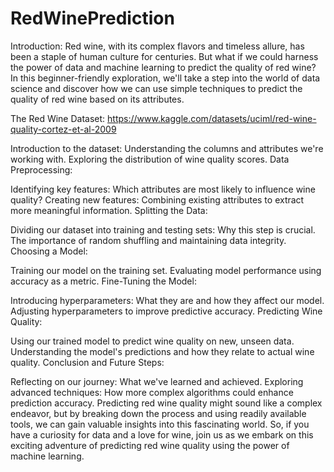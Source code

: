 # RedWinePrediction
Introduction:
Red wine, with its complex flavors and timeless allure, has been a staple of human culture for centuries. But what if we could harness the power of data and machine learning to predict the quality of red wine? In this beginner-friendly exploration, we'll take a step into the world of data science and discover how we can use simple techniques to predict the quality of red wine based on its attributes.


The Red Wine Dataset: https://www.kaggle.com/datasets/uciml/red-wine-quality-cortez-et-al-2009



Introduction to the dataset: Understanding the columns and attributes we're working with.
Exploring the distribution of wine quality scores.
Data Preprocessing:



Identifying key features: Which attributes are most likely to influence wine quality?
Creating new features: Combining existing attributes to extract more meaningful information.
Splitting the Data:


Dividing our dataset into training and testing sets: Why this step is crucial.
The importance of random shuffling and maintaining data integrity.
Choosing a Model:


Training our model on the training set.
Evaluating model performance using accuracy as a metric.
Fine-Tuning the Model:


Introducing hyperparameters: What they are and how they affect our model.
Adjusting hyperparameters to improve predictive accuracy.
Predicting Wine Quality:


Using our trained model to predict wine quality on new, unseen data.
Understanding the model's predictions and how they relate to actual wine quality.
Conclusion and Future Steps:


Reflecting on our journey: What we've learned and achieved.
Exploring advanced techniques: How more complex algorithms could enhance prediction accuracy.
Predicting red wine quality might sound like a complex endeavor, but by breaking down the process and using readily available tools, we can gain valuable insights into this fascinating world. So, if you have a curiosity for data and a love for wine, join us as we embark on this exciting adventure of predicting red wine quality using the power of machine learning.

